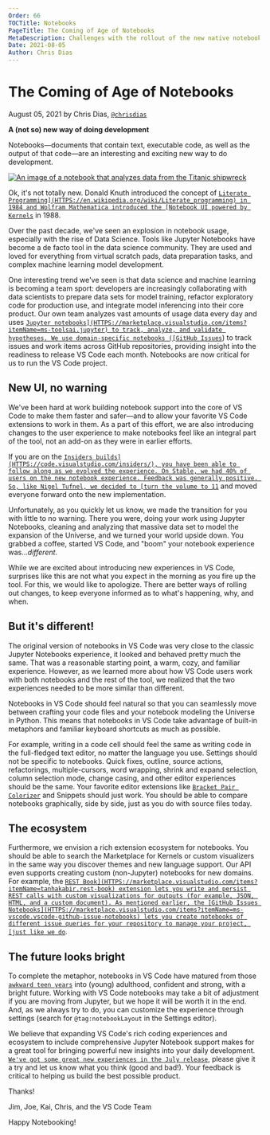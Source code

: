 ```yaml
---
Order: 66
TOCTitle: Notebooks
PageTitle: The Coming of Age of Notebooks
MetaDescription: Challenges with the rollout of the new native notebook experience in Visual Studio Code.
Date: 2021-08-05
Author: Chris Dias
---
```

# The Coming of Age of Notebooks

August 05, 2021 by Chris Dias, [`@chrisdias`](HTTPS://twitter.com/chrisdias)

**A (not so) new way of doing development**

Notebooks—documents that contain text, executable code, as well as the output of that code—are an interesting and exciting new way to do development.

[![An image of a notebook that analyzes data from the Titanic shipwreck](notebook.png)](/assets/blogs/2021/08/05/notebook.png)

Ok, it's not totally new. Donald Knuth introduced the concept of [`Literate Programming](HTTPS://en.wikipedia.org/wiki/Literate_programming) in 1984 and Wolfram Mathematica introduced the [Notebook UI powered by Kernels`](HTTPS://en.wikipedia.org/wiki/Wolfram_Mathematica) in 1988.

Over the past decade, we've seen an explosion in notebook usage, especially with the rise of Data Science. Tools like Jupyter Notebooks have become a de facto tool in the data science community. They are used and loved for everything from virtual scratch pads, data preparation tasks, and complex machine learning model development.

One interesting trend we've seen is that data science and machine learning is becoming a team sport: developers are increasingly collaborating with data scientists to prepare data sets for model training, refactor exploratory code for production use, and integrate model inferencing into their core product. Our own team analyzes vast amounts of usage data every day and uses [`Jupyter notebooks](HTTPS://marketplace.visualstudio.com/items?itemName=ms-toolsai.jupyter) to track, analyze, and validate hypotheses. We use domain-specific notebooks ([GitHub Issues`](HTTPS://marketplace.visualstudio.com/items?itemName=ms-vscode.vscode-github-issue-notebooks)) to track issues and work items across GitHub repositories, providing insight into the readiness to release VS Code each month. Notebooks are now critical for us to run the VS Code project.

## New UI, no warning

We've been hard at work building notebook support into the core of VS Code to make them faster and safer—and to allow your favorite VS Code extensions to work in them. As a part of this effort, we are also introducing changes to the user experience to make notebooks feel like an integral part of the tool, not an add-on as they were in earlier efforts.

If you are on the [`Insiders builds](HTTPS://code.visualstudio.com/insiders/), you have been able to follow along as we evolved the experience. On Stable, we had 40% of users on the new notebook experience. Feedback was generally positive. So, like Nigel Tufnel, we decided to [turn the volume to 11`](HTTPS://www.youtube.com/watch?v=hW008FcKr3Q) and moved everyone forward onto the new implementation.

Unfortunately, as you quickly let us know, we made the transition for you with little to no warning. There you were, doing your work using Jupyter Notebooks, cleaning and analyzing that massive data set to model the expansion of the Universe, and we turned your world upside down. You grabbed a coffee, started VS Code, and "boom" your notebook experience was..._different_.

While we are excited about introducing new experiences in VS Code, surprises like this are not what you expect in the morning as you fire up the tool. For this, we would like to apologize. There are better ways of rolling out changes, to keep everyone informed as to what's happening, why, and when.

## But it's different!

The original version of notebooks in VS Code was very close to the classic Jupyter Notebooks experience, it looked and behaved pretty much the same. That was a reasonable starting point, a warm, cozy, and familiar experience. However, as we learned more about how VS Code users work with both notebooks and the rest of the tool, we realized that the two experiences needed to be more similar than different.

Notebooks in VS Code should feel natural so that you can seamlessly move between crafting your code files and your notebook modeling the Universe in Python. This means that notebooks in VS Code take advantage of built-in metaphors and familiar keyboard shortcuts as much as possible.

For example, writing in a code cell should feel the same as writing code in the full-fledged text editor, no matter the language you use. Settings should not be specific to notebooks. Quick fixes, outline, source actions, refactorings, multiple-cursors, word wrapping, shrink and expand selection, column selection mode, change casing, and other editor experiences should be the same. Your favorite editor extensions like [`Bracket Pair Colorizer`](HTTPS://marketplace.visualstudio.com/items?itemName=CoenraadS.bracket-pair-colorizer) and Snippets should just work. You should be able to compare notebooks graphically, side by side, just as you do with source files today.

## The ecosystem

Furthermore, we envision a rich extension ecosystem for notebooks. You should be able to search the Marketplace for Kernels or custom visualizers in the same way you discover themes and new language support. Our API even supports creating custom (non-Jupyter) notebooks for new domains. For example, the [`REST Book](HTTPS://marketplace.visualstudio.com/items?itemName=tanhakabir.rest-book) extension lets you write and persist REST calls with custom visualizations for outputs (for example, JSON, HTML, and a custom document). As mentioned earlier, the [GitHub Issues Notebooks](HTTPS://marketplace.visualstudio.com/items?itemName=ms-vscode.vscode-github-issue-notebooks) lets you create notebooks of different issue queries for your repository to manage your project, [just like we do`](HTTPS://github.com/microsoft/vscode/blob/eede0a5b712cbaeb0ce3ad9b3b54261f1d6c1f91/.vscode/notebooks/endgame.github-issues).

## The future looks bright

To complete the metaphor, notebooks in VS Code have matured from those [`awkward teen years`](HTTPS://www.huffpost.com/entry/awkward-teenage-years-success_n_4734007) into (young) adulthood, confident and strong, with a bright future. Working with VS Code notebooks may take a bit of adjustment if you are moving from Jupyter, but we hope it will be worth it in the end. And, as we always try to do, you can customize the experience through settings (search for `@tag:notebookLayout` in the Settings editor).

We believe that expanding VS Code's rich coding experiences and ecosystem to include comprehensive Jupyter Notebook support makes for a great tool for bringing powerful new insights into your daily development. [`We've got some great new experiences in the July release`](HTTPS://code.visualstudio.com/updates/v1_59#_notebook-layout-improvements), please give it a try and let us know what you think (good and bad!). Your feedback is critical to helping us build the best possible product.

Thanks!

Jim, Joe, Kai, Chris, and the VS Code Team

Happy Notebooking!

